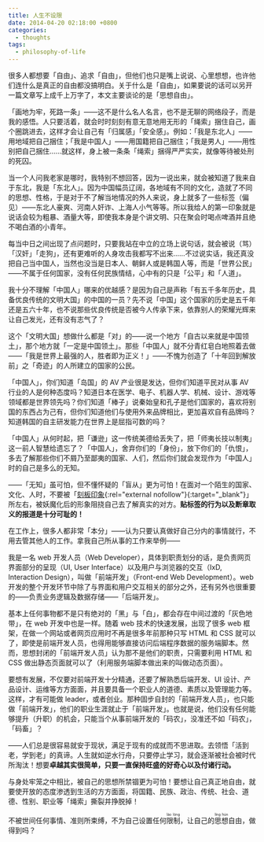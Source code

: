 ```yaml
---
title: 人生不设限
date: 2014-04-20 02:18:00 +0800
categories:
  - thoughts
tags:
  - philosophy-of-life
---
```


很多人都想要「自由」、追求「自由」，但他们也只是嘴上说说、心里想想，也许他们连什么是真正的自由都没搞明白。关于什么是「自由」，如果要说的话可以另开一篇文章写上成千上万字了，本文主要谈论的是「思想自由」。

「画地为牢，死路一条」——这不是什么名人名言，也不是无聊的网络段子，而是我的感悟。人只要活着，就会时时刻刻有意无意地用无形的「绳索」捆住自己，画个圈跳进去，这样才会让自己有「归属感」「安全感」。例如：「我是东北人」——用地域把自己捆住；「我是中国人」——用国籍把自己捆住；「我是男人」——用性别把自己捆住……就这样，身上被一条条「绳索」捆得严严实实，就像等待被处刑的死囚。

当一个人问我老家是哪时，我特别不想回答，因为一说出来，就会被知道了我来自于东北，我是「东北人」。因为中国幅员辽阔，各地域有不同的文化，造就了不同的思想、性格，于是对于不了解当地情况的外人来说，身上就多了一些标签（偏见）——东北人豪爽、河南人奸诈、上海人小气等等。所以我给人的第一印象就是说话会较为粗暴、酒量大等，即使我本身是个讲文明、只在聚会时喝点啤酒并且绝不喝白酒的小青年。

每当中日之间出现了点问题时，只要我站在中立的立场上说句话，就会被说（骂）「汉奸」「走狗」，还有更难听的人身攻击我都写不出来……不过说实话，我还真没把自己当中国人，当然也没当是日本人、朝鲜人或是韩国人等，而是「世界公民」——不属于任何国家，没有任何民族情结，心中有的只是「公平」和「人道」。

我十分不理解「中国人」哪来的优越感？是因为自己是声称「有五千多年历史，具备优良传统的文明大国」的中国的一员？先不说「中国」这个国家的历史是五千年还是五六十年，也不说那些优良传统是否被今人传承下来，依靠别人的荣耀光辉来让自己发光，还有没有志气了？

这个「文明大国」想做什么都是「对」的——说一个地方「自古以来就是中国领土」，那个地方就「一定是中国领土」。那些「中国人」就不分青红皂白地照着去做——「我是世界上最强的人，胜者即为正义！」——不愧为创造了「十年回到解放前」之「奇迹」的人所建立的国家的公民。

「中国人」，你们知道「岛国」的 AV 产业很是发达，但你们知道平民对从事 AV 行业的人是何种态度吗？知道日本在医学、电子、机器人学、机械、设计、游戏等领域都是世界领先吗？你们知道「棒子」说秦始皇和孔子是他们国家的，喜欢将别国的东西占为己有，但你们知道他们与使用外来品牌相比，更加喜欢自有品牌吗？知道韩国的自主研发能力在世界上是屈指可数的吗？

「中国人」从何时起，把「谦逊」这一传统美德给丢失了，把「师夷长技以制夷」这一前人智慧给遗忘了？「中国人」，舍弃你们的「身份」，放下你们的「仇恨」，多去了解那些你们不屑乃至鄙夷的国家、人们，然后你们就会发现作为「中国人」时的自己是多么的无知。

——「无知」虽可怕，但不懂怀疑的「盲从」更为可怕！在面对一个陌生的国家、文化、人时，不要被「[刻板印象](http://zh.wikipedia.org/wiki/%E5%88%BB%E6%9D%BF%E5%8D%B0%E8%B1%A1){:rel="external nofollow"}{:target="_blank"}」所左右，被妖魔化后的形象阻挠自己去了解真实的对方。**贴标签的行为以及断章取义的报道是十分可耻的！**

在工作上，很多人都非常「本分」——认为只要认真做好自己分内的事情就行，不用去管其他人的工作。拿我自己所从事的工作来举例——

我是一名 web 开发人员（Web Developer），具体到职责划分的话，是负责网页界面部分的呈现（UI, User Interface）以及用户与浏览器的交互（IxD, Interaction Design），叫做「前端开发」（Front-end Web Development）。web 开发的整个开发环节中除了与界面和用户交互相关的部分之外，还有另外也很重要的——负责业务逻辑及数据存储——「后端开发」。

基本上任何事物都不是只有绝对的「黑」与「白」，都会存在中间过渡的「灰色地带」，在 web 开发中也是一样。随着 web 技术的快速发展，出现了很多 web 框架，在做一个网站或者网页应用时不再是很多年前那种只写 HTML 和 CSS 就可以了，即使是前端开发人员，也得用能够直接访问后端程序数据的服务端脚本。然而，思想封闭的「前端开发人员」认为那不是他们的职责，只需要利用 HTML 和 CSS 做出静态页面就可以了（利用服务端脚本做出来的叫做动态页面）。

要想有发展，不仅要对前端开发十分精通，还要了解熟悉后端开发、UI 设计、产品设计、运维等方方面面，并且要具备一个职业人的道德、素质以及管理能力等。这样，才有可能做 leader，或者创业。那种固步自封的「前端开发人员」，也只能做「前端开发」，他们的职业生涯就止于「前端开发」。也就是说，他们没有任何能够提升（升职）的机会，只能当个从事前端开发的「码农」，没准还不如「码农」，「码畜」？

——人们总是很容易就安于现状，满足于现有的成就而不思进取。去<span class="underline">领悟「活到老，学到老」的真谛</span>。人生就如逆水行舟，只要停止学习，就会逐渐被社会被时代所淘汰！想要**卓越其实很简单，只要一直保持旺盛的好奇心以及付诸行动。**

与身处牢笼之中相比，被自己的思想所禁锢更为可怕！要想让自己真正地自由，就要使开放的态度渗透到生活的方方面面，将国籍、民族、政治、传统、社会、道德、性别、职业等「绳索」撕裂并挣脱掉！

不被世间任何事情、准则所束缚，不为自己设置任何<ruby><rb>限制</rb><rp>（</rp><rt>láo lóng</rt><rp>）</rp></ruby>，让自己的<ruby><rb>思想</rb><rp>（</rp><rt>líng hún</rt><rp>）</rp></ruby>自由，做得到吗？
